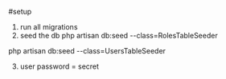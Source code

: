 #setup
1. run all migrations
2. seed the db
php artisan db:seed --class=RolesTableSeeder

php artisan db:seed --class=UsersTableSeeder

3. user password = secret
